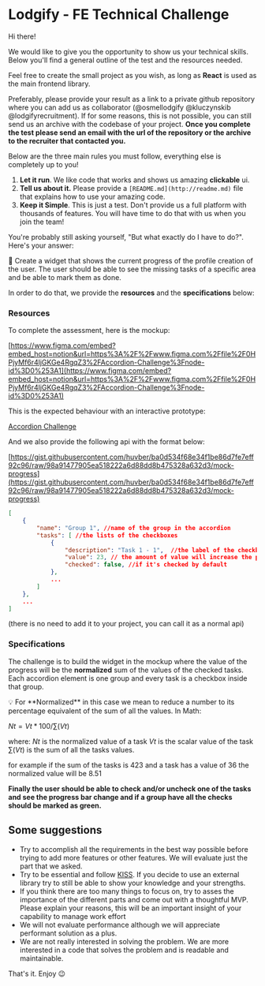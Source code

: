 # Lodgify - FE Technical Challenge

Hi there!

We would like to give you the opportunity to show us your technical skills. Below you'll find a general outline of the test and the resources needed.

Feel free to create the small project as you wish, as long as **React** is used as the main frontend library.

Preferably, please provide your result as a link to a private github repository where you can  add us as collaborator (@osmellodgify @kluczynskib @lodgifyrecruitment). If for some reasons, this is not possible, you can still send us an archive with the codebase of your project. **Once you complete the test please send an email with the url of the repository or the archive to the recruiter that contacted you.**

Below are the three main rules you must follow, everything else is completely up to you!

1. **Let it run**. We like code that works and shows us amazing **clickable** ui.
2. **Tell us about it.** Please provide a `[README.md](http://readme.md)` file that explains how to use your amazing code.
3. **Keep it Simple**. This is just a test. Don't provide us a full platform with thousands of features. You will have time to do that with us when you join the team!

You're probably still asking yourself, "But what exactly do I have to do?". Here's your answer:

<aside>
📖 Create a widget that shows the current progress of the profile creation of the user. The user should be able to see the missing tasks of a specific area and be able to mark them as done.

</aside>

In order to do that, we provide the **resources** and the **specifications** below:

### Resources

To complete the assessment, here is the mockup:

[https://www.figma.com/embed?embed_host=notion&url=https%3A%2F%2Fwww.figma.com%2Ffile%2F0HPjyMf6r4ljGKGe4RgqZ3%2FAccordion-Challenge%3Fnode-id%3D0%253A1](https://www.figma.com/embed?embed_host=notion&url=https%3A%2F%2Fwww.figma.com%2Ffile%2F0HPjyMf6r4ljGKGe4RgqZ3%2FAccordion-Challenge%3Fnode-id%3D0%253A1)

This is the expected behaviour with an interactive prototype:

[Accordion Challenge](https://www.figma.com/proto/0HPjyMf6r4ljGKGe4RgqZ3/Accordion-Challenge?page-id=0%3A1&node-id=80%3A312&viewport=241%2C48%2C0.19&scaling=min-zoom)

And we also provide the following api with the format below:

[https://gist.githubusercontent.com/huvber/ba0d534f68e34f1be86d7fe7eff92c96/raw/98a91477905ea518222a6d88dd8b475328a632d3/mock-progress](https://gist.githubusercontent.com/huvber/ba0d534f68e34f1be86d7fe7eff92c96/raw/98a91477905ea518222a6d88dd8b475328a632d3/mock-progress)

```json
[
	{
		"name": "Group 1", //name of the group in the accordion
		"tasks": [ //the lists of the checkboxes
			{
				"description": "Task 1 - 1",  //the label of the checkbox
				"value": 23, // the amount of value will increase the progress if checked
				"checked": false, //if it's checked by default
			},
			...
		]
	},
	...
]
```

(there is no need to add it to your project, you can call it as a normal api)

### Specifications

The challenge is to build the widget in the mockup where the value of the progress will be the **normalized** sum of the values of the checked tasks. Each accordion element is one group and every task is a checkbox inside that group.

<aside>
💡 For **Normalized** in this case we mean to reduce a number to its percentage equivalent of the sum of all the values. In Math:  

$Nt = Vt * 100 / ∑(Vt)$

where:
$Nt$ is the normalized value of a task
$Vt$ is the scalar value of the task
$∑(Vt)$ is the sum of all the tasks values.

for example if the sum of the tasks is 423 and a task has a value of 36 the normalized value will be  8.51

</aside>

**Finally the user should be able to check and/or uncheck one of the tasks and see the progress bar change and if a group have all the checks should be marked as green.**

## Some suggestions

- Try to accomplish all the requirements in the best way possible before trying to add more features or other features. We will evaluate just the part that we asked.
- Try to be essential and follow [KISS](https://en.wikipedia.org/wiki/KISS_principle). If you decide to use an external library try to still be able to show your knowledge and your strengths.
- If you think there are too many things to focus on, try to asses the importance of the different parts and come out with a thoughtful MVP. Please explain your reasons, this will be an important insight of your capability to manage work effort
- We will not evaluate performance although we will appreciate performant solution as a plus.
- We are not really interested in solving the problem. We are more interested in a code that solves the problem and is readable and maintainable.

That's it. Enjoy 😉